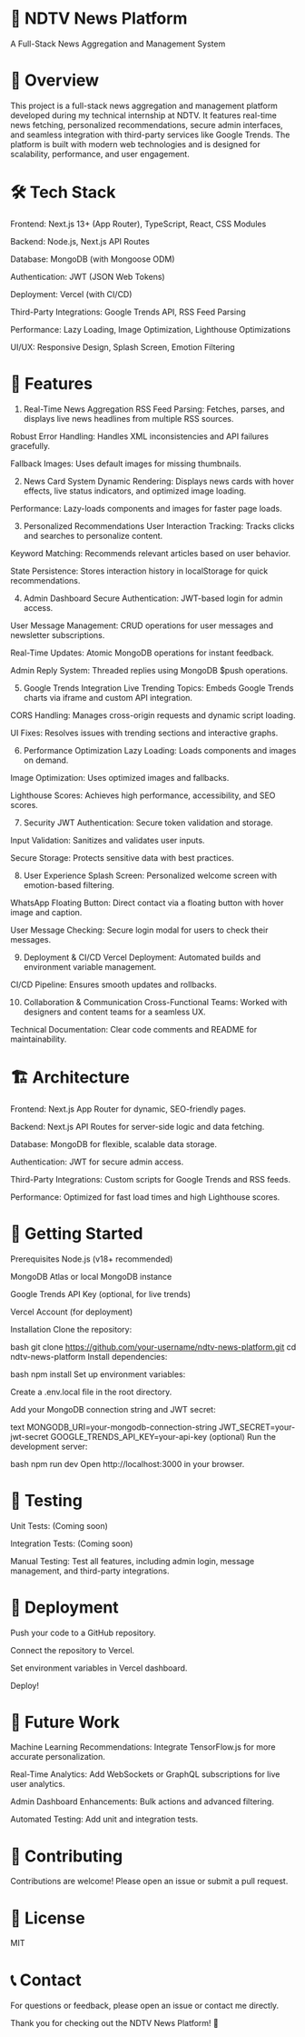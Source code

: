 # 🚀 NDTV News Platform
A Full-Stack News Aggregation and Management System

# 📜 Overview
This project is a full-stack news aggregation and management platform developed during my technical internship at NDTV. It features real-time news fetching, personalized recommendations, secure admin interfaces, and seamless integration with third-party services like Google Trends. The platform is built with modern web technologies and is designed for scalability, performance, and user engagement.

# 🛠️ Tech Stack
Frontend: Next.js 13+ (App Router), TypeScript, React, CSS Modules

Backend: Node.js, Next.js API Routes

Database: MongoDB (with Mongoose ODM)

Authentication: JWT (JSON Web Tokens)

Deployment: Vercel (with CI/CD)

Third-Party Integrations: Google Trends API, RSS Feed Parsing

Performance: Lazy Loading, Image Optimization, Lighthouse Optimizations

UI/UX: Responsive Design, Splash Screen, Emotion Filtering

# 🌟 Features
1. Real-Time News Aggregation
RSS Feed Parsing: Fetches, parses, and displays live news headlines from multiple RSS sources.

Robust Error Handling: Handles XML inconsistencies and API failures gracefully.

Fallback Images: Uses default images for missing thumbnails.

2. News Card System
Dynamic Rendering: Displays news cards with hover effects, live status indicators, and optimized image loading.

Performance: Lazy-loads components and images for faster page loads.

3. Personalized Recommendations
User Interaction Tracking: Tracks clicks and searches to personalize content.

Keyword Matching: Recommends relevant articles based on user behavior.

State Persistence: Stores interaction history in localStorage for quick recommendations.

4. Admin Dashboard
Secure Authentication: JWT-based login for admin access.

User Message Management: CRUD operations for user messages and newsletter subscriptions.

Real-Time Updates: Atomic MongoDB operations for instant feedback.

Admin Reply System: Threaded replies using MongoDB $push operations.

5. Google Trends Integration
Live Trending Topics: Embeds Google Trends charts via iframe and custom API integration.

CORS Handling: Manages cross-origin requests and dynamic script loading.

UI Fixes: Resolves issues with trending sections and interactive graphs.

6. Performance Optimization
Lazy Loading: Loads components and images on demand.

Image Optimization: Uses optimized images and fallbacks.

Lighthouse Scores: Achieves high performance, accessibility, and SEO scores.

7. Security
JWT Authentication: Secure token validation and storage.

Input Validation: Sanitizes and validates user inputs.

Secure Storage: Protects sensitive data with best practices.

8. User Experience
Splash Screen: Personalized welcome screen with emotion-based filtering.

WhatsApp Floating Button: Direct contact via a floating button with hover image and caption.

User Message Checking: Secure login modal for users to check their messages.

9. Deployment & CI/CD
Vercel Deployment: Automated builds and environment variable management.

CI/CD Pipeline: Ensures smooth updates and rollbacks.

10. Collaboration & Communication
Cross-Functional Teams: Worked with designers and content teams for a seamless UX.

Technical Documentation: Clear code comments and README for maintainability.

# 🏗️ Architecture
Frontend: Next.js App Router for dynamic, SEO-friendly pages.

Backend: Next.js API Routes for server-side logic and data fetching.

Database: MongoDB for flexible, scalable data storage.

Authentication: JWT for secure admin access.

Third-Party Integrations: Custom scripts for Google Trends and RSS feeds.

Performance: Optimized for fast load times and high Lighthouse scores.

# 🚀 Getting Started
Prerequisites
Node.js (v18+ recommended)

MongoDB Atlas or local MongoDB instance

Google Trends API Key (optional, for live trends)

Vercel Account (for deployment)

Installation
Clone the repository:

bash
git clone https://github.com/your-username/ndtv-news-platform.git
cd ndtv-news-platform
Install dependencies:

bash
npm install
Set up environment variables:

Create a .env.local file in the root directory.

Add your MongoDB connection string and JWT secret:

text
MONGODB_URI=your-mongodb-connection-string
JWT_SECRET=your-jwt-secret
GOOGLE_TRENDS_API_KEY=your-api-key (optional)
Run the development server:

bash
npm run dev
Open http://localhost:3000 in your browser.

# 🧪 Testing
Unit Tests: (Coming soon)

Integration Tests: (Coming soon)

Manual Testing: Test all features, including admin login, message management, and third-party integrations.

# 🚀 Deployment
Push your code to a GitHub repository.

Connect the repository to Vercel.

Set environment variables in Vercel dashboard.

Deploy!

# 📝 Future Work
Machine Learning Recommendations: Integrate TensorFlow.js for more accurate personalization.

Real-Time Analytics: Add WebSockets or GraphQL subscriptions for live user analytics.

Admin Dashboard Enhancements: Bulk actions and advanced filtering.

Automated Testing: Add unit and integration tests.

# 🤝 Contributing
Contributions are welcome! Please open an issue or submit a pull request.

# 📄 License
MIT

# 📞 Contact
For questions or feedback, please open an issue or contact me directly.

Thank you for checking out the NDTV News Platform! 🚀
